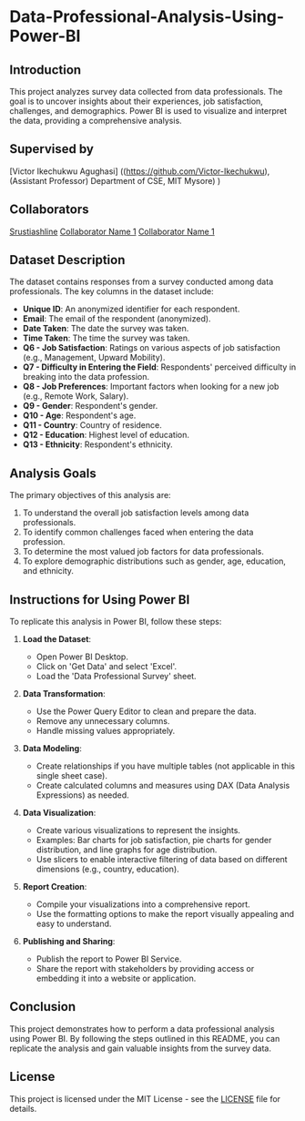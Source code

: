 # Data-Professional-Analysis-Using-Power-BI

## Introduction
This project analyzes survey data collected from data professionals. The goal is to uncover insights about their experiences, job satisfaction, challenges, and demographics. Power BI is used to visualize and interpret the data, providing a comprehensive analysis.

## Supervised by
[Victor Ikechukwu Agughasi] ((https://github.com/Victor-Ikechukwu),(Assistant Professor) 
Department of CSE, MIT Mysore) )

## Collaborators
[Srustiashline](https://github.com/Srustiashline)
[Collaborator Name 1](collaborator1@example.com)
[Collaborator Name 1](collaborator1@example.com)


## Dataset Description
The dataset contains responses from a survey conducted among data professionals. The key columns in the dataset include:
- **Unique ID**: An anonymized identifier for each respondent.
- **Email**: The email of the respondent (anonymized).
- **Date Taken**: The date the survey was taken.
- **Time Taken**: The time the survey was taken.
- **Q6 - Job Satisfaction**: Ratings on various aspects of job satisfaction (e.g., Management, Upward Mobility).
- **Q7 - Difficulty in Entering the Field**: Respondents' perceived difficulty in breaking into the data profession.
- **Q8 - Job Preferences**: Important factors when looking for a new job (e.g., Remote Work, Salary).
- **Q9 - Gender**: Respondent's gender.
- **Q10 - Age**: Respondent's age.
- **Q11 - Country**: Country of residence.
- **Q12 - Education**: Highest level of education.
- **Q13 - Ethnicity**: Respondent's ethnicity.

## Analysis Goals
The primary objectives of this analysis are:
1. To understand the overall job satisfaction levels among data professionals.
2. To identify common challenges faced when entering the data profession.
3. To determine the most valued job factors for data professionals.
4. To explore demographic distributions such as gender, age, education, and ethnicity.

## Instructions for Using Power BI
To replicate this analysis in Power BI, follow these steps:

1. **Load the Dataset**:
    - Open Power BI Desktop.
    - Click on 'Get Data' and select 'Excel'.
    - Load the 'Data Professional Survey' sheet.

2. **Data Transformation**:
    - Use the Power Query Editor to clean and prepare the data.
    - Remove any unnecessary columns.
    - Handle missing values appropriately.

3. **Data Modeling**:
    - Create relationships if you have multiple tables (not applicable in this single sheet case).
    - Create calculated columns and measures using DAX (Data Analysis Expressions) as needed.

4. **Data Visualization**:
    - Create various visualizations to represent the insights.
    - Examples: Bar charts for job satisfaction, pie charts for gender distribution, and line graphs for age distribution.
    - Use slicers to enable interactive filtering of data based on different dimensions (e.g., country, education).

5. **Report Creation**:
    - Compile your visualizations into a comprehensive report.
    - Use the formatting options to make the report visually appealing and easy to understand.

6. **Publishing and Sharing**:
    - Publish the report to Power BI Service.
    - Share the report with stakeholders by providing access or embedding it into a website or application.

## Conclusion
This project demonstrates how to perform a data professional analysis using Power BI. By following the steps outlined in this README, you can replicate the analysis and gain valuable insights from the survey data.

## License
This project is licensed under the MIT License - see the [LICENSE](LICENSE) file for details.
